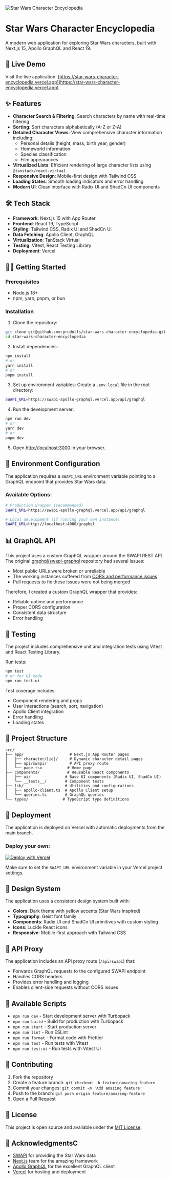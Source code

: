 ![Star Wars Character Encyclopedia](preview.gif)

# Star Wars Character Encyclopedia

A modern web application for exploring Star Wars characters, built with Next.js 15, Apollo GraphQL and React 19.

## 🚀 Live Demo

Visit the live application: [https://star-wars-character-encyclopedia.vercel.app](https://star-wars-character-encyclopedia.vercel.app)

## ✨ Features

- **Character Search & Filtering**: Search characters by name with real-time filtering
- **Sorting**: Sort characters alphabetically (A-Z or Z-A)
- **Detailed Character Views**: View comprehensive character information including:
  - Personal details (height, mass, birth year, gender)
  - Homeworld information
  - Species classification
  - Film appearances
- **Virtualized Lists**: Efficient rendering of large character lists using `@tanstack/react-virtual`
- **Responsive Design**: Mobile-first design with Tailwind CSS
- **Loading States**: Smooth loading indicators and error handling
- **Modern UI**: Clean interface with Radix UI and ShadCn UI components

## 🛠 Tech Stack

- **Framework**: Next.js 15 with App Router
- **Frontend**: React 19, TypeScript
- **Styling**: Tailwind CSS, Radix UI and ShadCn UI
- **Data Fetching**: Apollo Client, GraphQL
- **Virtualization**: TanStack Virtual
- **Testing**: Vitest, React Testing Library
- **Deployment**: Vercel

## 🏃‍♂️ Getting Started

### Prerequisites

- Node.js 18+ 
- npm, yarn, pnpm, or bun

### Installation

1. Clone the repository:
```bash
git clone git@github.com:prudolfs/star-wars-character-encyclopedia.git
cd star-wars-character-encyclopedia
```

2. Install dependencies:
```bash
npm install
# or
yarn install
# or
pnpm install
```

3. Set up environment variables:
Create a `.env.local` file in the root directory:
```bash
SWAPI_URL=https://swapi-apollo-graphql.vercel.app/api/graphql
```

4. Run the development server:
```bash
npm run dev
# or
yarn dev
# or
pnpm dev
```

5. Open [http://localhost:3000](http://localhost:3000) in your browser.

## 🔧 Environment Configuration

The application requires a `SWAPI_URL` environment variable pointing to a GraphQL endpoint that provides Star Wars data.

### Available Options:
```bash
# Production wrapper (recommended)
SWAPI_URL=https://swapi-apollo-graphql.vercel.app/api/graphql

# Local development (if running your own instance)
SWAPI_URL=http://localhost:4000/graphql
```

## 📊 GraphQL API

This project uses a custom GraphQL wrapper around the SWAPI REST API. The original [graphql/swapi-graphql](https://github.com/graphql/swapi-graphql) repository had several issues:

- Most public URLs were broken or unreliable
- The working instances suffered from [CORS and performance issues](https://github.com/graphql/swapi-graphql/pull/243)
- Pull requests to fix these issues were not being merged

Therefore, I created a custom GraphQL wrapper that provides:
- Reliable uptime and performance
- Proper CORS configuration
- Consistent data structure
- Error handling

## 🧪 Testing

The project includes comprehensive unit and integration tests using Vitest and React Testing Library.

Run tests:
```bash
npm test
# or for UI mode
npm run test:ui
```

Test coverage includes:
- Component rendering and props
- User interactions (search, sort, navigation)
- Apollo Client integration
- Error handling
- Loading states

## 📁 Project Structure

```
src/
├── app/                    # Next.js App Router pages
│   ├── character/[id]/     # Dynamic character detail pages
│   ├── api/swapi/          # API proxy route
│   └── page.tsx           # Home page
├── components/            # Reusable React components
│   ├── ui/               # Base UI components (Radix UI, ShadCn UI)
│   └── __tests__/        # Component tests
├── lib/                  # Utilities and configurations
│   ├── apollo-client.ts  # Apollo Client setup
│   └── queries.ts        # GraphQL queries
└── types/               # TypeScript type definitions
```

## 🚀 Deployment

The application is deployed on Vercel with automatic deployments from the main branch.

### Deploy your own:

[![Deploy with Vercel](https://vercel.com/button)](https://vercel.com/new/clone?repository-url=https://github.com/your-username/star-wars-character-encyclopedia)

Make sure to set the `SWAPI_URL` environment variable in your Vercel project settings.

## 🎨 Design System

The application uses a consistent design system built with:
- **Colors**: Dark theme with yellow accents (Star Wars inspired)
- **Typography**: Geist font family
- **Components**: Radix UI and ShadCn UI primitives with custom styling
- **Icons**: Lucide React icons
- **Responsive**: Mobile-first approach with Tailwind CSS

## 🔄 API Proxy

The application includes an API proxy route (`/api/swapi`) that:
- Forwards GraphQL requests to the configured SWAPI endpoint
- Handles CORS headers
- Provides error handling and logging
- Enables client-side requests without CORS issues

## 📝 Available Scripts

- `npm run dev` - Start development server with Turbopack
- `npm run build` - Build for production with Turbopack
- `npm run start` - Start production server
- `npm run lint` - Run ESLint
- `npm run format` - Format code with Prettier
- `npm run test` - Run tests with Vitest
- `npm run test:ui` - Run tests with Vitest UI

## 🤝 Contributing

1. Fork the repository
2. Create a feature branch: `git checkout -b feature/amazing-feature`
3. Commit your changes: `git commit -m 'Add amazing feature'`
4. Push to the branch: `git push origin feature/amazing-feature`
5. Open a Pull Request

## 📄 License

This project is open source and available under the [MIT License](LICENSE).

## 🙏 AcknowledgmentsC

- [SWAPI](https://swapi.dev/) for providing the Star Wars data
- [Next.js](https://nextjs.org/) team for the amazing framework
- [Apollo GraphQL](https://www.apollographql.com/) for the excellent GraphQL client
- [Vercel](https://vercel.com/) for hosting and deployment
